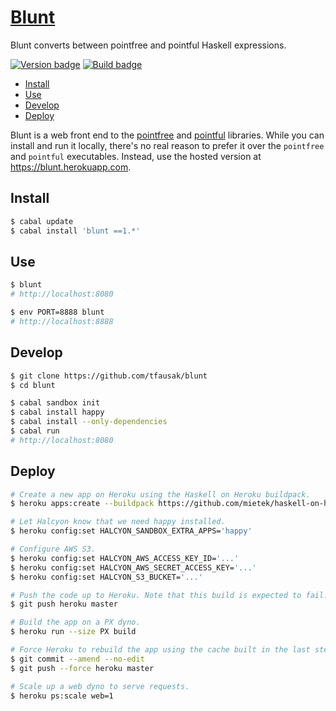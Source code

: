 # [Blunt][]

Blunt converts between pointfree and pointful Haskell expressions.

[![Version badge][]][version]
[![Build badge]][build]

-   [Install](#install)
-   [Use](#use)
-   [Develop](#develop)
-   [Deploy](#deploy)

Blunt is a web front end to the [pointfree][] and [pointful][] libraries. While
you can install and run it locally, there's no real reason to prefer it over
the `pointfree` and `pointful` executables. Instead, use the hosted version at
<https://blunt.herokuapp.com>.

## Install

``` sh
$ cabal update
$ cabal install 'blunt ==1.*'
```

## Use

``` sh
$ blunt
# http://localhost:8080

$ env PORT=8888 blunt
# http://localhost:8888
```

## Develop

``` sh
$ git clone https://github.com/tfausak/blunt
$ cd blunt

$ cabal sandbox init
$ cabal install happy
$ cabal install --only-dependencies
$ cabal run
# http://localhost:8080
```

## Deploy

``` sh
# Create a new app on Heroku using the Haskell on Heroku buildpack.
$ heroku apps:create --buildpack https://github.com/mietek/haskell-on-heroku

# Let Halcyon know that we need happy installed.
$ heroku config:set HALCYON_SANDBOX_EXTRA_APPS='happy'

# Configure AWS S3.
$ heroku config:set HALCYON_AWS_ACCESS_KEY_ID='...'
$ heroku config:set HALCYON_AWS_SECRET_ACCESS_KEY='...'
$ heroku config:set HALCYON_S3_BUCKET='...'

# Push the code up to Heroku. Note that this build is expected to fail.
$ git push heroku master

# Build the app on a PX dyno.
$ heroku run --size PX build

# Force Heroku to rebuild the app using the cache built in the last step.
$ git commit --amend --no-edit
$ git push --force heroku master

# Scale up a web dyno to serve requests.
$ heroku ps:scale web=1
```

[Blunt]: https://github.com/tfausak/blunt
[Version badge]: https://img.shields.io/hackage/v/blunt.svg?label=version
[version]: https://hackage.haskell.org/package/blunt
[Build badge]: https://travis-ci.org/tfausak/blunt.svg?branch=master
[build]: https://travis-ci.org/tfausak/blunt
[pointfree]: http://hackage.haskell.org/package/pointfree
[pointful]: http://hackage.haskell.org/package/pointful
